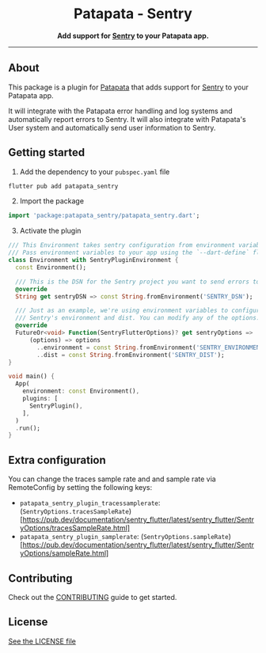 <div align="center">
  <h1>Patapata - Sentry</h1>
  <p>
    <strong>Add support for <a href="https://sentry.io">Sentry</a> to your Patapata app.</strong>
  </p>
</div>

---

## About
This package is a plugin for [Patapata](https://pub.dev/packages/patapata_core) that adds support for [Sentry](https://sentry.io) to your Patapata app.

It will integrate with the Patapata error handling and log systems and automatically report errors to Sentry.
It will also integrate with Patapata's User system and automatically send user information to Sentry.

## Getting started

1. Add the dependency to your `pubspec.yaml` file

```sh
flutter pub add patapata_sentry
```

2. Import the package

```dart
import 'package:patapata_sentry/patapata_sentry.dart';
```

3. Activate the plugin

```dart
/// This Environment takes sentry configuration from environment variables.
/// Pass environment variables to your app using the `--dart-define` flag.
class Environment with SentryPluginEnvironment {
  const Environment();

  /// This is the DSN for the Sentry project you want to send errors to.
  @override
  String get sentryDSN => const String.fromEnvironment('SENTRY_DSN');

  /// Just as an example, we're using environment variables to configure
  /// Sentry's environment and dist. You can modify any of the options.
  @override
  FutureOr<void> Function(SentryFlutterOptions)? get sentryOptions =>
      (options) => options
        ..environment = const String.fromEnvironment('SENTRY_ENVIRONMENT')
        ..dist = const String.fromEnvironment('SENTRY_DIST');
}

void main() {
  App(
    environment: const Environment(),
    plugins: [
      SentryPlugin(),
    ],
  )
  .run();
}
```

## Extra configuration

You can change the traces sample rate and and sample rate via RemoteConfig by setting the following keys:
- `patapata_sentry_plugin_tracessamplerate`: (`SentryOptions.tracesSampleRate`)[https://pub.dev/documentation/sentry_flutter/latest/sentry_flutter/SentryOptions/tracesSampleRate.html]
- `patapata_sentry_plugin_samplerate`: (`SentryOptions.sampleRate`)[https://pub.dev/documentation/sentry_flutter/latest/sentry_flutter/SentryOptions/sampleRate.html]

## Contributing

Check out the [CONTRIBUTING](https://github.com/gree/patapata/blob/main/CONTRIBUTING.md) guide to get started.

## License

[See the LICENSE file](https://github.com/gree/patapata/blob/main/packages/patapata_sentry/LICENSE)